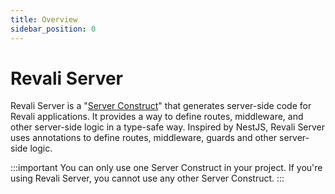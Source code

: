 ```yaml
---
title: Overview
sidebar_position: 0
---
```


# Revali Server

Revali Server is a "[Server Construct][server-construct]" that generates server-side code for Revali applications. It provides a way to define routes, middleware, and other server-side logic in a type-safe way. Inspired by NestJS, Revali Server uses annotations to define routes, middleware, guards and other server-side logic.

:::important
You can only use one Server Construct in your project. If you're using Revali Server, you cannot use any other Server Construct.
:::

[server-construct]: ../../constructs/overview.md#server-constructs
